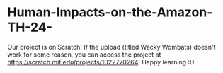 # Human-Impacts-on-the-Amazon-TH-24-

Our project is on Scratch! If the upload (titled Wacky Wombats) doesn't work for some reason, you can access the project at https://scratch.mit.edu/projects/1022770264! Happy learning :D
